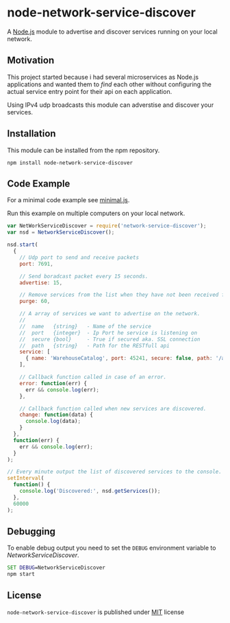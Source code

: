 # node-network-service-discover
A [Node.js](http://nodejs.org/) module to advertise and discover services running on your local network.


## Motivation

This project started because i had several microservices as Node.js applications and wanted them to _find_ each other without configuring the actual service entry point for their api on each application.

Using IPv4 udp broadcasts this module can adverstise and discover your services.


## Installation

This module can be installed from the npm repository.

`npm install node-network-service-discover`


## Code Example

For a minimal code example see [minimal.js](./example/minimal.js).

Run this example on multiple computers on your local network.

```js
var NetWorkServiceDiscover = require('network-service-discover');
var nsd = NetworkServiceDiscover();

nsd.start(
  {
    // Udp port to send and receive packets
    port: 7691,

    // Send boradcast packet every 15 seconds.
    advertise: 15,

    // Remove services from the list when they have not been received for 60 seconds.
    purge: 60,

    // A array of services we want to advertise on the network.
    //
    //  name   {string}   - Name of the service
    //  port   {integer}  - Ip Port he service is listening on
    //  secure {bool}     - True if secured aka. SSL connection
    //  path   {string}   - Path for the RESTfull api
    service: [
      { name: 'WarehouseCatalog', port: 45241, secure: false, path: '/api/whc/V01/' },
    ],

    // Callback function called in case of an error.
    error: function(err) {
      err && console.log(err);
    },

    // Callback function called when new services are discovered.
    change: function(data) {
      console.log(data);      
    }
  },
  function(err) {
    err && console.log(err);
  }
);

// Every minute output the list of discovered services to the console.
setInterval(
  function() {
    console.log('Discovered:', nsd.getServices());
  }, 
  60000
);

```

## Debugging

To enable debug output you need to set the `DEBUG` environment variable to _NetworkServiceDiscover_.

```cmd
SET DEBUG=NetworkServiceDiscover
npm start
```

## License

```node-network-service-discover``` is published under [MIT](LICENSE) license

